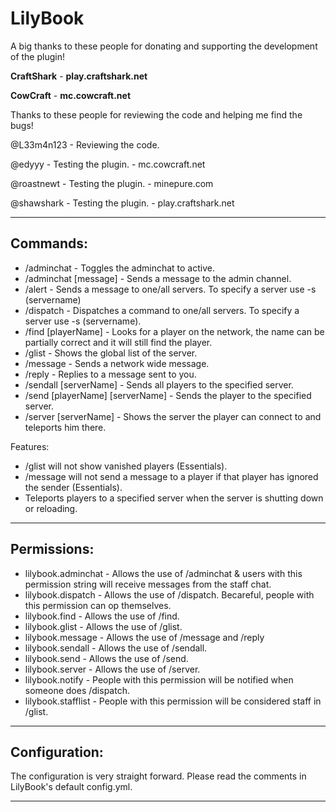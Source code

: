
# LilyBook

A big thanks to these people for donating and supporting the development of the plugin!

**CraftShark** - **play.craftshark.net**

**CowCraft** - **mc.cowcraft.net**

Thanks to these people for reviewing the code and helping me find the bugs!

@L33m4n123 - Reviewing the code.

@edyyy - Testing the plugin. - mc.cowcraft.net

@roastnewt - Testing the plugin. - minepure.com

@shawshark - Testing the plugin. - play.craftshark.net 

----------

## Commands:
 - /adminchat - Toggles the adminchat to active.
 - /adminchat [message] - Sends a message to the admin channel.
 - /alert - Sends a message to one/all servers. To specify a server use -s (servername)
 - /dispatch - Dispatches a command to one/all servers. To specify a server use -s (servername).
 - /find [playerName] - Looks for a player on the network, the name can be partially correct and it will still find the player.
 - /glist - Shows the global list of the server.
 - /message - Sends a network wide message.
 - /reply - Replies to a message sent to you.
 - /sendall [serverName] - Sends all players to the specified server.
 - /send [playerName] [serverName] - Sends the player to the specified server.
 - /server [serverName] - Shows the server the player can connect to and teleports him there.

Features:

+ /glist will not show vanished players (Essentials).
+ /message will not send a message to a player if that player has ignored the sender (Essentials).
+ Teleports players to a specified server when the server is shutting down or reloading.

 ----------
 
## Permissions:

 - lilybook.adminchat - Allows the use of /adminchat & users with this permission string will receive messages from the staff chat.
 - lilybook.dispatch - Allows the use of /dispatch. Becareful, people with this permission can op themselves.
 - lilybook.find - Allows the use of /find.
 - lilybook.glist - Allows the use of /glist.
 - lilybook.message - Allows the use of /message and /reply
 - lilybook.sendall - Allows the use of /sendall.
 - lilybook.send - Allows the use of /send.
 - lilybook.server - Allows the use of /server.
 - lilybook.notify - People with this permission will be notified when someone does /dispatch.
 - lilybook.stafflist - People with this permission will be considered staff in /glist.

----------

## Configuration:

The configuration is very straight forward.
Please read the comments in LilyBook's default config.yml.

----------
